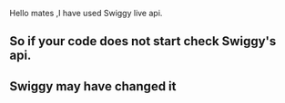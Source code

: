 Hello mates ,I have used Swiggy live api.
## So if your code does not start check Swiggy's api.
## Swiggy may have changed it
